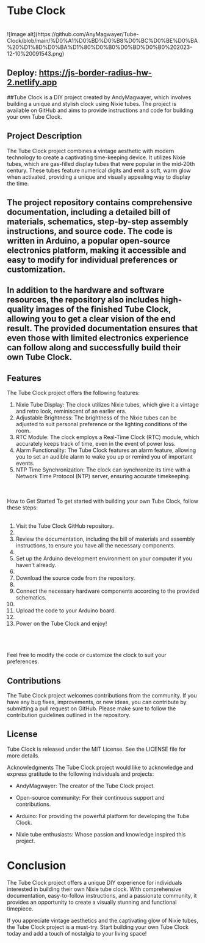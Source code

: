# Tube Clock
<br>
![Image alt](https://github.com/AnyMagwayer/Tube-Clock/blob/main/%D0%A1%D0%BD%D0%B8%D0%BC%D0%BE%D0%BA%20%D1%8D%D0%BA%D1%80%D0%B0%D0%BD%D0%B0%202023-12-10%20091543.png)

## Deploy: https://js-border-radius-hw-2.netlify.app



##Tube Clock is a DIY project created by AndyMagwayer, which involves building a unique and stylish clock using Nixie tubes. The project is available on GitHub and aims to provide instructions and code for building your own Tube Clock.

## Project Description
The Tube Clock project combines a vintage aesthetic with modern technology to create a captivating time-keeping device. It utilizes Nixie tubes, which are gas-filled display tubes that were popular in the mid-20th century. These tubes feature numerical digits and emit a soft, warm glow when activated, providing a unique and visually appealing way to display the time.

## The project repository contains comprehensive documentation, including a detailed bill of materials, schematics, step-by-step assembly instructions, and source code. The code is written in Arduino, a popular open-source electronics platform, making it accessible and easy to modify for individual preferences or customization.

## In addition to the hardware and software resources, the repository also includes high-quality images of the finished Tube Clock, allowing you to get a clear vision of the end result. The provided documentation ensures that even those with limited electronics experience can follow along and successfully build their own Tube Clock.

## Features
The Tube Clock project offers the following features:

1. Nixie Tube Display: The clock utilizes Nixie tubes, which give it a vintage and retro look, reminiscent of an earlier era.
2. Adjustable Brightness: The brightness of the Nixie tubes can be adjusted to suit personal preference or the lighting conditions of the room.
3. RTC Module: The clock employs a Real-Time Clock (RTC) module, which accurately keeps track of time, even in the event of power loss.
4. Alarm Functionality: The Tube Clock features an alarm feature, allowing you to set an audible alarm to wake you up or remind you of important events.
5. NTP Time Synchronization: The clock can synchronize its time with a Network Time Protocol (NTP) server, ensuring accurate timekeeping.
<br>
<br>
How to Get Started
To get started with building your own Tube Clock, follow these steps:
<br>
<br>

1. Visit the Tube Clock GitHub repository.
2. <br>
3. Review the documentation, including the bill of materials and assembly instructions, to ensure you have all the necessary components.
4. <br>
5. Set up the Arduino development environment on your computer if you haven't already.
6. <br>
7. Download the source code from the repository.
8. <br>
9. Connect the necessary hardware components according to the provided schematics.
10. <br>
11. Upload the code to your Arduino board.
12. <br>
13. Power on the Tube Clock and enjoy!

<br>
<br>
<br>
Feel free to modify the code or customize the clock to suit your preferences.

## Contributions
The Tube Clock project welcomes contributions from the community. If you have any bug fixes, improvements, or new ideas, you can contribute by submitting a pull request on GitHub. Please make sure to follow the contribution guidelines outlined in the repository.

## License
Tube Clock is released under the MIT License. See the LICENSE file for more details.

Acknowledgments
The Tube Clock project would like to acknowledge and express gratitude to the following individuals and projects:

- AndyMagwayer: The creator of the Tube Clock project.

- Open-source community: For their continuous support and contributions.

- Arduino: For providing the powerful platform for developing the Tube Clock.

- Nixie tube enthusiasts: Whose passion and knowledge inspired this project.

# Conclusion
The Tube Clock project offers a unique DIY experience for individuals interested in building their own Nixie tube clock. With comprehensive documentation, easy-to-follow instructions, and a passionate community, it provides an opportunity to create a visually stunning and functional timepiece.

If you appreciate vintage aesthetics and the captivating glow of Nixie tubes, the Tube Clock project is a must-try. Start building your own Tube Clock today and add a touch of nostalgia to your living space!
